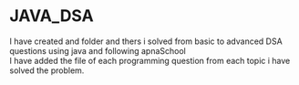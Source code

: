 # JAVA_DSA
I have created and folder and thers i solved from basic to advanced DSA questions using java and following apnaSchool
<br>
I have added the file of each programming question from each topic i have solved the problem.
